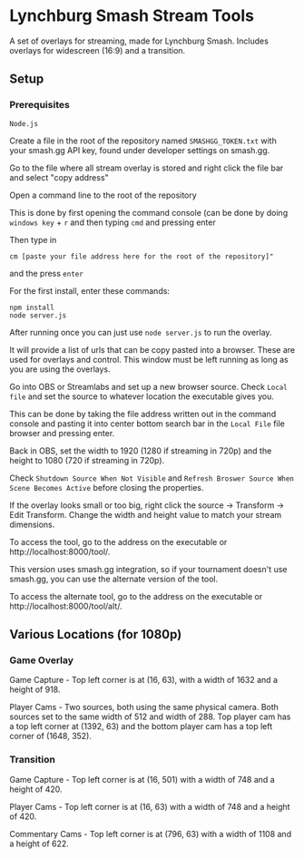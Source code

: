 
# Lynchburg Smash Stream Tools
A set of overlays for streaming, made for Lynchburg Smash. Includes overlays for widescreen (16:9) and a transition.

## Setup
### Prerequisites

    Node.js

Create a file in the root of the repository named `SMASHGG_TOKEN.txt` with your smash.gg API key, found under developer settings on smash.gg.

Go to the file where all stream overlay is stored and right click the file bar and select "copy address"

Open a command line to the root of the repository

This is done by first opening the command console (can be done by doing `windows key` + `r` and then typing `cmd` and pressing enter

Then type in 

    cm [paste your file address here for the root of the repository]" 
    
and the press `enter`

For the first install, enter these commands:

    npm install
    node server.js

After running once you can just use `node server.js` to run the overlay.

It will provide a list of urls that can be copy pasted into a browser. These are used for overlays and control. This window must be left running as long as you are using the overlays.

Go into OBS or Streamlabs and set up a new browser source. Check `Local file` and set the source to whatever location the executable gives you. 

This can be done by taking the file address written out in the command console and pasting it into center bottom search bar in the `Local File` file browser and pressing enter.

Back in OBS, set the width to 1920 (1280 if streaming in 720p) and the height to 1080 (720 if streaming in 720p).

Check `Shutdown Source When Not Visible` and `Refresh Broswer Source When Scene Becomes Active` before closing the properties.

If the overlay looks small or too big, right click the source -> Transform -> Edit Transform. Change the width and height value to match your stream dimensions.

To access the tool, go to the address on the executable or http://localhost:8000/tool/.

This version uses smash.gg integration, so if your tournament doesn't use smash.gg, you can use the alternate version of the tool.

To access the alternate tool, go to the address on the executable or http://localhost:8000/tool/alt/.

## Various Locations (for 1080p)
### Game Overlay
Game Capture - Top left corner is at (16, 63), with a width of 1632 and a height of 918.

Player Cams - Two sources, both using the same physical camera. Both sources set to the same width of 512 and width of 288. Top player cam has a top left corner at (1392, 63) and the bottom player cam has a top left corner of (1648, 352).

### Transition
Game Capture - Top left corner is at (16, 501) with a width of 748 and a height of 420.

Player Cams - Top left corner is at (16, 63) with a width of 748 and a height of 420.

Commentary Cams - Top left corner is at (796, 63) with a width of 1108 and a height of 622.

